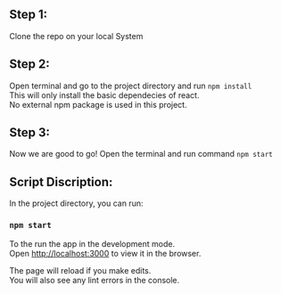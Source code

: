 ## Step 1: 
Clone the repo on your local System

## Step 2: 
Open terminal and go to the project directory and run `npm install` <br />
This will only install the basic dependecies of react.<br />
No external npm package is used in this project.<br />

## Step 3: 
Now we are good to go!
Open the terminal and run command ``npm start``


## Script Discription:
In the project directory, you can run:
### `npm start`

To the run the app in the development mode.<br />
Open [http://localhost:3000](http://localhost:3000) to view it in the browser.

The page will reload if you make edits.<br />
You will also see any lint errors in the console.
